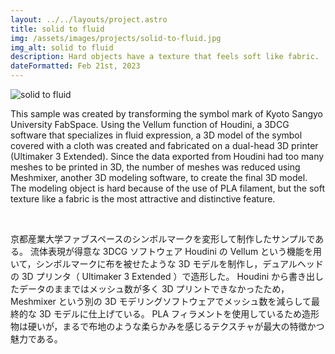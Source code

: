 ```yaml
---
layout: ../../layouts/project.astro
title: solid to fluid
img: /assets/images/projects/solid-to-fluid.jpg
img_alt: solid to fluid
description: Hard objects have a texture that feels soft like fabric.
dateFormatted: Feb 21st, 2023
---
```


![solid to fluid](/assets/images/projects/solid-to-fluid.jpg)

This sample was created by transforming the symbol mark of Kyoto Sangyo University FabSpace.
Using the Vellum function of Houdini, a 3DCG software that specializes in fluid expression, a 3D model of the symbol covered with a cloth was created and fabricated on a dual-head 3D printer (Ultimaker 3 Extended).
Since the data exported from Houdini had too many meshes to be printed in 3D, the number of meshes was reduced using Meshmixer, another 3D modeling software, to create the final 3D model.
The modeling object is hard because of the use of PLA filament, but the soft texture like a fabric is the most attractive and distinctive feature.

<br/>

京都産業大学ファブスペースのシンボルマークを変形して制作したサンプルである。
流体表現が得意な 3DCG ソフトウェア Houdini の Vellum という機能を用いて，シンボルマークに布を被せたような 3D モデルを制作し，デュアルヘッドの 3D プリンタ（ Ultimaker 3 Extended ）で造形した。
Houdini から書き出したデータのままではメッシュ数が多く 3D プリントできなかったため，Meshmixer という別の 3D モデリングソフトウェアでメッシュ数を減らして最終的な 3D モデルに仕上げている。
PLA フィラメントを使用しているため造形物は硬いが，まるで布地のような柔らかみを感じるテクスチャが最大の特徴かつ魅力である。
